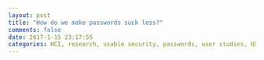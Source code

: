 ```yaml
---
layout: post
title: "How do we make passwords suck less?"
comments: false
date: 2017-1-15 23:17:55
categories: HCI, research, usable security, passwords, user studies, UX, UI, content strategy
---
```

